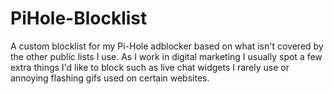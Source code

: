 # PiHole-Blocklist

A custom blocklist for my Pi-Hole adblocker based on what isn't covered by the other public lists I use. As I work in digital marketing I usually spot a few extra things I'd like to block such as live chat widgets I rarely use or annoying flashing gifs used on certain websites.
